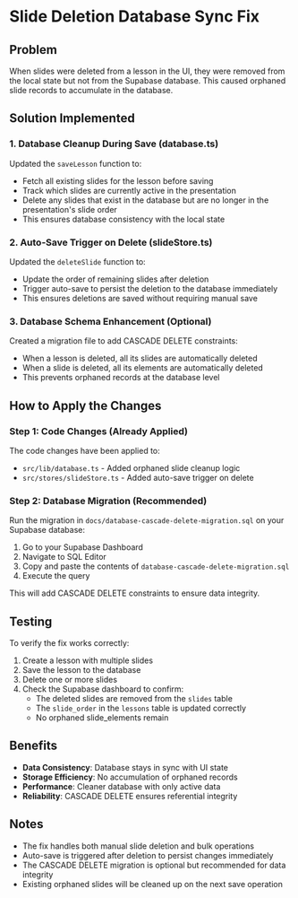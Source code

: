 # Slide Deletion Database Sync Fix

## Problem
When slides were deleted from a lesson in the UI, they were removed from the local state but not from the Supabase database. This caused orphaned slide records to accumulate in the database.

## Solution Implemented

### 1. Database Cleanup During Save (database.ts)
Updated the `saveLesson` function to:
- Fetch all existing slides for the lesson before saving
- Track which slides are currently active in the presentation
- Delete any slides that exist in the database but are no longer in the presentation's slide order
- This ensures database consistency with the local state

### 2. Auto-Save Trigger on Delete (slideStore.ts)
Updated the `deleteSlide` function to:
- Update the order of remaining slides after deletion
- Trigger auto-save to persist the deletion to the database immediately
- This ensures deletions are saved without requiring manual save

### 3. Database Schema Enhancement (Optional)
Created a migration file to add CASCADE DELETE constraints:
- When a lesson is deleted, all its slides are automatically deleted
- When a slide is deleted, all its elements are automatically deleted
- This prevents orphaned records at the database level

## How to Apply the Changes

### Step 1: Code Changes (Already Applied)
The code changes have been applied to:
- `src/lib/database.ts` - Added orphaned slide cleanup logic
- `src/stores/slideStore.ts` - Added auto-save trigger on delete

### Step 2: Database Migration (Recommended)
Run the migration in `docs/database-cascade-delete-migration.sql` on your Supabase database:

1. Go to your Supabase Dashboard
2. Navigate to SQL Editor
3. Copy and paste the contents of `database-cascade-delete-migration.sql`
4. Execute the query

This will add CASCADE DELETE constraints to ensure data integrity.

## Testing

To verify the fix works correctly:

1. Create a lesson with multiple slides
2. Save the lesson to the database
3. Delete one or more slides
4. Check the Supabase dashboard to confirm:
   - The deleted slides are removed from the `slides` table
   - The `slide_order` in the `lessons` table is updated correctly
   - No orphaned slide_elements remain

## Benefits

- **Data Consistency**: Database stays in sync with UI state
- **Storage Efficiency**: No accumulation of orphaned records
- **Performance**: Cleaner database with only active data
- **Reliability**: CASCADE DELETE ensures referential integrity

## Notes

- The fix handles both manual slide deletion and bulk operations
- Auto-save is triggered after deletion to persist changes immediately
- The CASCADE DELETE migration is optional but recommended for data integrity
- Existing orphaned slides will be cleaned up on the next save operation
